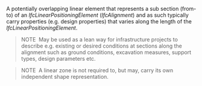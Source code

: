A potentially overlapping linear element that represents a sub section (from-to) of an _IfcLinearPositioningElement_ (_IfcAlignment_) and as such typically carry properties (e.g. design properties) that varies along the length of the _IfcLinearPositioningElement_.

> NOTE&nbsp; May be used as a lean way for infrastructure projects to describe e.g. existing or desired conditions at sections along the alignment such as ground conditions, excavation measures, support types, design parameters etc.

> NOTE&nbsp; A linear zone is not required to, but may, carry its own independent shape representation.
